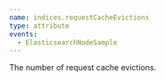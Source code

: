 ```yaml
---
name: indices.requestCacheEvictions
type: attribute
events:
  - ElasticsearchNodeSample
---
```


The number of request cache evictions.